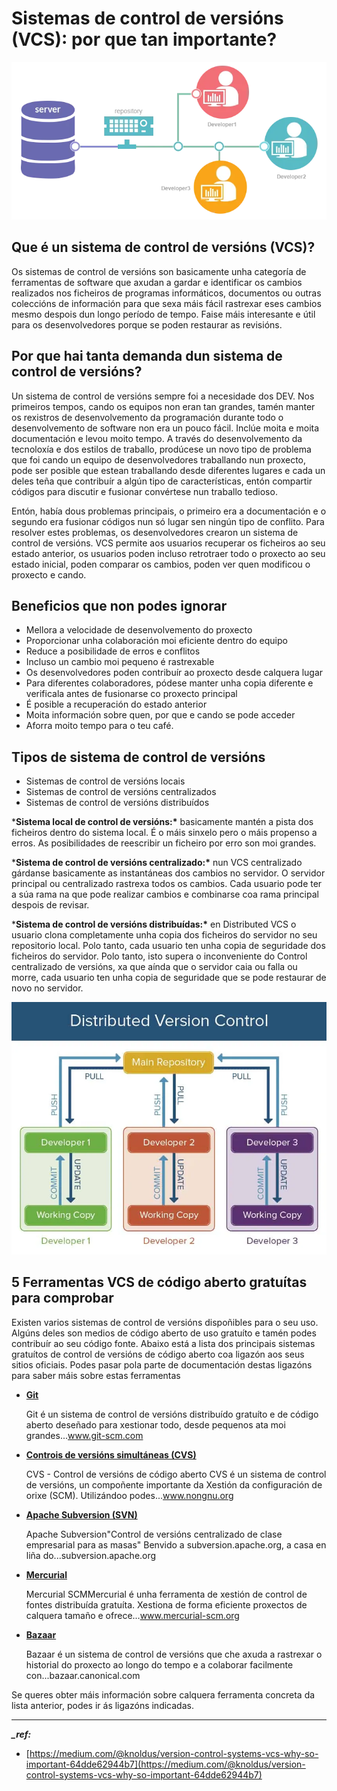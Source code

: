 # Sistemas de control de versións (VCS): por que tan importante?

![img](./assets/0_LCkFLFG0Os2HPd9l.webp)

## Que é un sistema de control de versións (VCS)?

Os sistemas de control de versións son basicamente unha categoría de ferramentas de software que axudan a gardar e identificar os cambios realizados nos ficheiros de programas informáticos, documentos ou outras coleccións de información para que sexa máis fácil rastrexar eses cambios mesmo despois dun longo período de tempo. Faise máis interesante e útil para os desenvolvedores porque se poden restaurar as revisións.

## Por que hai tanta demanda dun sistema de control de versións?

Un sistema de control de versións sempre foi a necesidade dos DEV. Nos primeiros tempos, cando os equipos non eran tan grandes, tamén manter os rexistros de desenvolvemento da programación durante todo o desenvolvemento de software non era un pouco fácil. Inclúe moita e moita documentación e levou moito tempo. A través do desenvolvemento da tecnoloxía e dos estilos de traballo, prodúcese un novo tipo de problema que foi cando un equipo de desenvolvedores traballando nun proxecto, pode ser posible que estean traballando desde diferentes lugares e cada un deles teña que contribuír a algún tipo de características, entón compartir códigos para discutir e fusionar convértese nun traballo tedioso.

Entón, había dous problemas principais, o primeiro era a documentación e o segundo era fusionar códigos nun só lugar sen ningún tipo de conflito. Para resolver estes problemas, os desenvolvedores crearon un sistema de control de versións. VCS permite aos usuarios recuperar os ficheiros ao seu estado anterior, os usuarios poden incluso retrotraer todo o proxecto ao seu estado inicial, poden comparar os cambios, poden ver quen modificou o proxecto e cando.

## Beneficios que non podes ignorar

- Mellora a velocidade de desenvolvemento do proxecto
- Proporcionar unha colaboración moi eficiente dentro do equipo
- Reduce a posibilidade de erros e conflitos
- Incluso un cambio moi pequeno é rastrexable
- Os desenvolvedores poden contribuír ao proxecto desde calquera lugar
- Para diferentes colaboradores, pódese manter unha copia diferente e verificala antes de fusionarse co proxecto principal
- É posible a recuperación do estado anterior
- Moita información sobre quen, por que e cando se pode acceder
- Aforra moito tempo para o teu café.

## Tipos de sistema de control de versións

- Sistemas de control de versións locais
- Sistemas de control de versións centralizados
- Sistemas de control de versións distribuídos

***Sistema local de control de versións:\*** basicamente mantén a pista dos ficheiros dentro do sistema local. É o máis sinxelo pero o máis propenso a erros. As posibilidades de reescribir un ficheiro por erro son moi grandes.

***Sistema de control de versións centralizado:\*** nun VCS centralizado gárdanse basicamente as instantáneas dos cambios no servidor. O servidor principal ou centralizado rastrexa todos os cambios. Cada usuario pode ter a súa rama na que pode realizar cambios e combinarse coa rama principal despois de revisar.

***Sistema de control de versións distribuídas:\*** en Distributed VCS o usuario clona completamente unha copia dos ficheiros do servidor no seu repositorio local. Polo tanto, cada usuario ten unha copia de seguridade dos ficheiros do servidor. Polo tanto, isto supera o inconveniente do Control centralizado de versións, xa que aínda que o servidor caia ou falla ou morre, cada usuario ten unha copia de seguridade que se pode restaurar de novo no servidor.

![Esta imaxe mostra o funcionamento do Control de versións distribuídas](./assets/0_yJX7HSw9IdNqLYpn.webp)

## 5 Ferramentas VCS de código aberto gratuítas para comprobar

Existen varios sistemas de control de versións dispoñibles para o seu uso. Algúns deles son medios de código aberto de uso gratuíto e tamén podes contribuír ao seu código fonte. Abaixo está a lista dos principais sistemas gratuítos de control de versións de código aberto coa ligazón aos seus sitios oficiais. Podes pasar pola parte de documentación destas ligazóns para saber máis sobre estas ferramentas

- **[Git](https://git-scm.com/)**

  Git é un sistema de control de versións distribuído gratuíto e de código aberto deseñado para xestionar todo, desde pequenos ata moi grandes...www.git-scm.com

- **[Controis de versións simultáneas (CVS)](https://www.nongnu.org/cvs/)**

  CVS - Control de versións de código aberto CVS é un sistema de control de versións, un compoñente importante da Xestión da configuración de orixe (SCM). Utilizándoo podes...www.nongnu.org

- **[Apache Subversion (SVN)](https://subversion.apache.org/)**

  Apache Subversion"Control de versións centralizado de clase empresarial para as masas" Benvido a subversion.apache.org, a casa en liña do...subversion.apache.org

- **[Mercurial](https://www.mercurial-scm.org/)**

  Mercurial SCMMercurial é unha ferramenta de xestión de control de fontes distribuída gratuíta. Xestiona de forma eficiente proxectos de calquera tamaño e ofrece...www.mercurial-scm.org

- **[Bazaar](https://bazaar.canonical.com/en/)**

  Bazaar é un sistema de control de versións que che axuda a rastrexar o historial do proxecto ao longo do tempo e a colaborar facilmente con...bazaar.canonical.com

Se queres obter máis información sobre calquera ferramenta concreta da lista anterior, podes ir ás ligazóns indicadas.

---

***\_ref:***

- [https://medium.com/@knoldus/version-control-systems-vcs-why-so-important-64dde62944b7](https://medium.com/@knoldus/version-control-systems-vcs-why-so-important-64dde62944b7)
